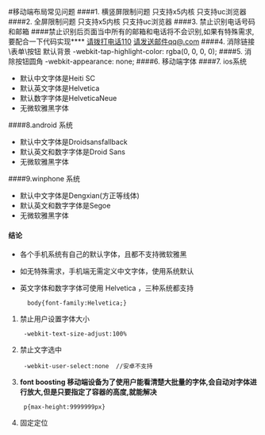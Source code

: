 #移动端布局常见问题
####1. 横竖屏限制问题
        <meta name="x5-orientation" content="portrait | landscape" />  只支持x5内核
        <meta name="screen-orientation" content="portrait">   只支持uc浏览器
####2. 全屏限制问题
        <meta name="x5-fullscreen" content="true" />   只支持x5内核
        <meta name="full-screen" content="yes">   只支持uc浏览器
####3. 禁止识别电话号码和邮箱
        <meta name="format-detection" content="telephone=no, email=no" />
####禁止识别后页面当中所有的邮箱和电话将不会识别,如果有特殊需求,要配合一下代码实现****
        <a href="tel:110">请拨打电话110</a>
        <a href="qq@.com">请发送邮件qq@.com</a>
####4. 消除链接\表单\按钮 默认背景
        -webkit-tap-highlight-color: rgba(0, 0, 0, 0);
####5. 消除按钮圆角
        -webkit-appearance: none;
####6. 移动端字体
####7. ios系统
* 默认中文字体是Heiti SC
* 默认英文字体是Helvetica
* 默认数字字体是HelveticaNeue
* 无微软雅黑字体

####8.android 系统
* 默认中文字体是Droidsansfallback
* 默认英文和数字字体是Droid Sans
* 无微软雅黑字体

####9.winphone 系统
* 默认中文字体是Dengxian(方正等线体)
* 默认英文和数字字体是Segoe
* 无微软雅黑字体

#### **结论**
* 各个手机系统有自己的默认字体，且都不支持微软雅黑
* 如无特殊需求，手机端无需定义中文字体，使用系统默认
* 英文字体和数字字体可使用 Helvetica ，三种系统都支持

        body{font-family:Helvetica;}

1. 禁止用户设置字体大小

        -webkit-text-size-adjust:100%

2. 禁止文字选中

        -webkit-user-select:none  //安卓不支持

3. **font boosting 移动端设备为了使用户能看清楚大批量的字体,会自动对字体进行放大,但是只要指定了容器的高度,就能解决**

        p{max-height:9999999px}
        
4. 固定定位